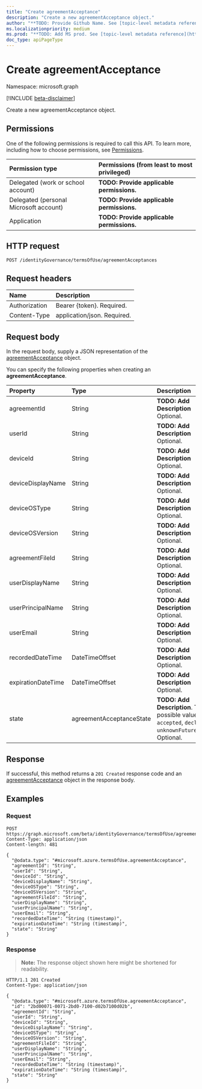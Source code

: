 ```yaml
---
title: "Create agreementAcceptance"
description: "Create a new agreementAcceptance object."
author: "**TODO: Provide Github Name. See [topic-level metadata reference](https://msgo.azurewebsites.net/add/document/guidelines/metadata.html#topic-level-metadata)**"
ms.localizationpriority: medium
ms.prod: "**TODO: Add MS prod. See [topic-level metadata reference](https://msgo.azurewebsites.net/add/document/guidelines/metadata.html#topic-level-metadata)**"
doc_type: apiPageType
---
```


# Create agreementAcceptance
Namespace: microsoft.graph

[!INCLUDE [beta-disclaimer](../../includes/beta-disclaimer.md)]

Create a new agreementAcceptance object.

## Permissions
One of the following permissions is required to call this API. To learn more, including how to choose permissions, see [Permissions](/graph/permissions-reference).

|Permission type|Permissions (from least to most privileged)|
|:---|:---|
|Delegated (work or school account)|**TODO: Provide applicable permissions.**|
|Delegated (personal Microsoft account)|**TODO: Provide applicable permissions.**|
|Application|**TODO: Provide applicable permissions.**|

## HTTP request

<!-- {
  "blockType": "ignored"
}
-->
``` http
POST /identityGovernance/termsOfUse/agreementAcceptances
```

## Request headers
|Name|Description|
|:---|:---|
|Authorization|Bearer {token}. Required.|
|Content-Type|application/json. Required.|

## Request body
In the request body, supply a JSON representation of the [agreementAcceptance](../resources/agreementacceptance.md) object.

You can specify the following properties when creating an **agreementAcceptance**.

|Property|Type|Description|
|:---|:---|:---|
|agreementId|String|**TODO: Add Description** Optional.|
|userId|String|**TODO: Add Description** Optional.|
|deviceId|String|**TODO: Add Description** Optional.|
|deviceDisplayName|String|**TODO: Add Description** Optional.|
|deviceOSType|String|**TODO: Add Description** Optional.|
|deviceOSVersion|String|**TODO: Add Description** Optional.|
|agreementFileId|String|**TODO: Add Description** Optional.|
|userDisplayName|String|**TODO: Add Description** Optional.|
|userPrincipalName|String|**TODO: Add Description** Optional.|
|userEmail|String|**TODO: Add Description** Optional.|
|recordedDateTime|DateTimeOffset|**TODO: Add Description** Optional.|
|expirationDateTime|DateTimeOffset|**TODO: Add Description** Optional.|
|state|agreementAcceptanceState|**TODO: Add Description**. The possible values are: `accepted`, `declined`, `unknownFutureValue`. Optional.|



## Response

If successful, this method returns a `201 Created` response code and an [agreementAcceptance](../resources/agreementacceptance.md) object in the response body.

## Examples

### Request
<!-- {
  "blockType": "request",
  "name": "create_agreementacceptance_from_agreementacceptances"
}
-->
``` http
POST https://graph.microsoft.com/beta/identityGovernance/termsOfUse/agreementAcceptances
Content-Type: application/json
Content-length: 481

{
  "@odata.type": "#microsoft.azure.termsOfUse.agreementAcceptance",
  "agreementId": "String",
  "userId": "String",
  "deviceId": "String",
  "deviceDisplayName": "String",
  "deviceOSType": "String",
  "deviceOSVersion": "String",
  "agreementFileId": "String",
  "userDisplayName": "String",
  "userPrincipalName": "String",
  "userEmail": "String",
  "recordedDateTime": "String (timestamp)",
  "expirationDateTime": "String (timestamp)",
  "state": "String"
}
```


### Response
>**Note:** The response object shown here might be shortened for readability.
<!-- {
  "blockType": "response",
  "truncated": true,
  "@odata.type": "microsoft.azure.termsOfUse.agreementAcceptance"
}
-->
``` http
HTTP/1.1 201 Created
Content-Type: application/json

{
  "@odata.type": "#microsoft.azure.termsOfUse.agreementAcceptance",
  "id": "2bd00071-0071-2bd0-7100-d02b7100d02b",
  "agreementId": "String",
  "userId": "String",
  "deviceId": "String",
  "deviceDisplayName": "String",
  "deviceOSType": "String",
  "deviceOSVersion": "String",
  "agreementFileId": "String",
  "userDisplayName": "String",
  "userPrincipalName": "String",
  "userEmail": "String",
  "recordedDateTime": "String (timestamp)",
  "expirationDateTime": "String (timestamp)",
  "state": "String"
}
```

